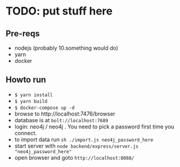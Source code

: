 # TODO: put stuff here

## Pre-reqs

- nodejs (probably 10.something would do)
- yarn
- docker

## Howto run

- `$ yarn install`
- `$ yarn build`
- `$ docker-compose up -d`
- browse to http://localhost:7476/browser
- database is at `bolt://localhost:7689`
- login: neo4j / neo4j . You need to pick a password first time you connect.
- to import data run `sh ./import.js neo4j_password_here`
- start server with `node backend/express/server.js "neo4j_password_here"`
- open browser and goto `http://localhost:8088/`
